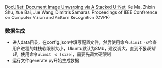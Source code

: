 [DocUNet: Document Image Unwarping via A Stacked U-Net](http://www3.cs.stonybrook.edu/~cvl/content/papers/2018/Ma_CVPR18.pdf), Ke Ma, Zhixin Shu, Xue Bai, Jue Wang, Dimitris Samaras. Proceedings of IEEE Conference on Computer Vision and Pattern Recognition (CVPR)

### 数据生成
+ 进入data目录，在config.json中填写配置文件，然后使用命令`ulimit -s`检查用户进程的堆栈软限制大小，Ubuntu默认为8Mb，建议调大，直到不报*段错误*，使用命令`ulimit -s [size]`，需要先调大硬限制
+ 运行文件generate.py开始生成数据
